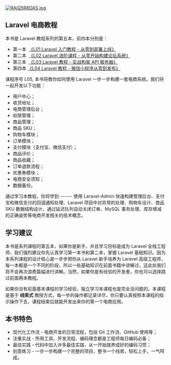 [![](https://iocaffcdn.phphub.org/uploads/images/201806/12/1/RAjQ5R8DAS.jpg "RAjQ5R8DAS.jpg")](https://iocaffcdn.phphub.org/uploads/images/201806/12/1/RAjQ5R8DAS.jpg)

## Laravel 电商教程

本书是 Laravel 教程系列的第五本，前四本分别是：

* 第一本 
  [《L01 Laravel 入门教程 - 从零到部署上线》](https://learnku.com/laravel/t/3383)
* 第二本 
  [《L02 Laravel 进阶课程 - 从零开始构建论坛系统》](https://learnku.com/laravel/t/6592)
* 第三本 
  [《L03 Laravel 教程 - 实战构架 API 服务器》](https://learnku.com/laravel/t/7657)
* 第四本
  [《L04 Laravel 教程 - 微信小程序从零到发布》](https://learnku.com/laravel/t/10318)

课程序号 L05, 本书将教你如何使用 Laravel 一步一步构建一套电商系统。我们将一起开发以下功能：

* 用户中心；
* 收货地址；
* 电商管理后台；
* 权限管理；
* 商品管理；
* 商品 SKU；
* 购物车模块；
* 订单模块；
* 支付模块（支付宝、微信支付）；
* 商品评价；
* 商品收藏；
* 订单退款流程；
* 优惠券模块；
* 电商安全须知；
* 数据备份。

通过学习本教程，你将学到 ------ 使用 Laravel-Admin 快速构建管理后台、支付宝和微信支付的回调通知处理、Laravel 项目中对异常的处理、购物车设计、商品 SKU 数据结构设计、通过延迟队列自动关闭订单、MySQL 事务处理、库存增减的正确姿势等电商开发相关的技术概念。

## 学习建议

本书是系列课程的第五本，如果你是新手，并且学习目标是成为 Laravel 全栈工程师，我们强烈建议你先认真学习第一本书和第二本，掌握 Laravel 基础知识。因为本系列课程的设计核心是一步步把你从 Laravel 新手培养为 Laravel 高级工程师，每一本都是一个不同的阶段，所以一些基础知识在前面书籍中讲解过，这此处我们将不会再次浪费篇幅进行讲解。当然，如果你是有经验的开发者，你也可以选择跳过前面两本教程。

如果你没有前面基本课程的学习经验，独立学习本课程也是完全没问题的。本课程是基于 **线索式** 教授方式，每一步的操作都记录详尽，你只要认真按照本课程的指示操作下去，课程结束后就能开发出来你的第一个电商应用。

## 本书特色

* 现代化工作流 - 电商开发的日常流程，包括 Git 工作流、GitHub 使用等；
* 注重实战 - 所用工具、开发流程、编码理念都是工程师每日编码必备；
* 最佳实践 - 代码中加入许多最佳实践，从一开始就养成好的编码习惯；
* 刻意练习 - 一步一步构建一个完整的项目，整书一个线索，轻松上手，一气呵成。



